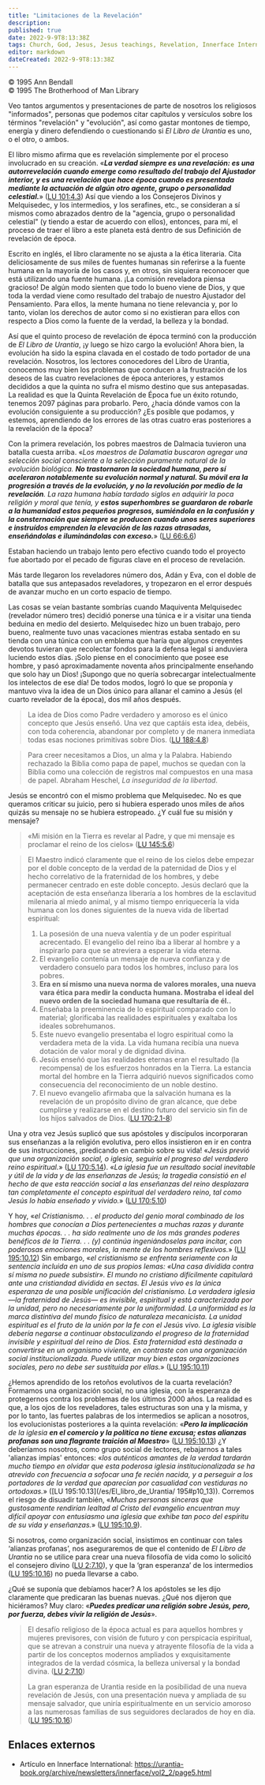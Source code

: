 ```yaml
---
title: "Limitaciones de la Revelación"
description: 
published: true
date: 2022-9-9T8:13:38Z
tags: Church, God, Jesus, Jesus teachings, Revelation, Innerface International, article
editor: markdown
dateCreated: 2022-9-9T8:13:38Z
---
```


<p class="v-card v-sheet theme--light grey lighten-3 px-2">© 1995 Ann Bendall<br>© 1995 The Brotherhood of Man Library</p>

Veo tantos argumentos y presentaciones de parte de nosotros los religiosos "informados", personas que podemos citar capítulos y versículos sobre los términos "revelación" y "evolución", así como gastar montones de tiempo, energía y dinero defendiendo o cuestionando si _El Libro de Urantia_ es uno, o el otro, o ambos.

El libro mismo afirma que es revelación simplemente por el proceso involucrado en su creación. «***La verdad siempre es una revelación: es una autorrevelación cuando emerge como resultado del trabajo del Ajustador interior, y es una revelación que hace época cuando es presentada mediante la actuación de algún otro agente, grupo o personalidad celestial.***» ([LU 101:4.3](/es/The_Urantia_Book/101#p4_3)) Así que viendo a los Consejeros Divinos y Melquisedec, y los intermedios, y los serafines, etc., se consideran a sí mismos como abrazados dentro de la "agencia, grupo o personalidad celestial" (y tiendo a estar de acuerdo con ellos), entonces, para mí, el proceso de traer el libro a este planeta está dentro de sus Definición de revelación de época.

Escrito en inglés, el libro claramente no se ajusta a la ética literaria. Cita deliciosamente de sus miles de fuentes humanas sin referirse a la fuente humana en la mayoría de los casos y, en otros, sin siquiera reconocer que está utilizando una fuente humana. ¡La comisión reveladora piensa gracioso! De algún modo sienten que todo lo bueno viene de Dios, y que toda la verdad viene como resultado del trabajo de nuestro Ajustador del Pensamiento. Para ellos, la mente humana no tiene relevancia y, por lo tanto, violan los derechos de autor como si no existieran para ellos con respecto a Dios como la fuente de la verdad, la belleza y la bondad.

Así que el quinto proceso de revelación de época terminó con la producción de _El Libro de Urantia_, ¡y luego se hizo cargo la evolución! Ahora bien, la evolución ha sido la espina clavada en el costado de todo portador de una revelación. Nosotros, los lectores conocedores del Libro de Urantia, conocemos muy bien los problemas que conducen a la frustración de los deseos de las cuatro revelaciones de época anteriores, y estamos decididos a que la quinta no sufra el mismo destino que sus antepasadas. La realidad es que la Quinta Revelación de Época fue un éxito rotundo, tenemos 2097 páginas para probarlo. Pero, ¿hacia dónde vamos con la evolución consiguiente a su producción? ¿Es posible que podamos, y estemos, aprendiendo de los errores de las otras cuatro eras posteriores a la revelación de la época?

Con la primera revelación, los pobres maestros de Dalmacia tuvieron una batalla cuesta arriba. «_Los maestros de Dalamatia buscaron agregar una selección social consciente a la selección puramente natural de la evolución biológica. ***No trastornaron la sociedad humana, pero sí aceleraron notablemente su evolución normal y natural. Su móvil era la progresión a través de la evolución, y no la revolución por medio de la revelación***. La raza humana había tardado siglos en adquirir la poca religión y moral que tenía, y ***estos superhombres se guardaron de robarle a la humanidad estos pequeños progresos, sumiéndola en la confusión y la consternación que siempre se producen cuando unos seres superiores e instruídos emprenden la elevación de las razas atrasadas, enseñándolas e iluminándolas con exceso.***_» ([LU 66:6.6](/es/The_Urantia_Book/66#p6_6))

Estaban haciendo un trabajo lento pero efectivo cuando todo el proyecto fue abortado por el pecado de figuras clave en el proceso de revelación.

Más tarde llegaron los reveladores número dos, Adán y Eva, con el doble de batalla que sus antepasados ​​reveladores, y tropezaron en el error después de avanzar mucho en un corto espacio de tiempo.

Las cosas se veían bastante sombrías cuando Maquiventa Melquisedec (revelador número tres) decidió ponerse una túnica e ir a visitar una tienda beduina en medio del desierto. Melquisedec hizo un buen trabajo, pero bueno, realmente tuvo unas vacaciones mientras estaba sentado en su tienda con una túnica con un emblema que haría que algunos creyentes devotos tuvieran que recolectar fondos para la defensa legal si anduviera luciendo estos días. ¡Solo piense en el conocimiento que posee ese hombre, y pasó aproximadamente noventa años principalmente enseñando que solo hay un Dios! ¡Supongo que no quería sobrecargar intelectualmente los intelectos de ese día! De todos modos, logró lo que se proponía y mantuvo viva la idea de un Dios único para allanar el camino a Jesús (el cuarto revelador de la época), dos mil años después.

> La idea de Dios como Padre verdadero y amoroso es el único concepto que Jesús enseñó. Una vez que captáis esta idea, debéis, con toda coherencia, abandonar por completo y de manera inmediata todas esas nociones primitivas sobre Dios. ([LU 188:4.8](/es/The_Urantia_Book/188#p4_8))

> Para creer necesitamos a Dios, un alma y la Palabra. Habiendo rechazado la Biblia como papa de papel, muchos se quedan con la Biblia como una colección de registros mal compuestos en una masa de papel.
> Abraham Heschel, _La inseguridad de la libertad_.

Jesús se encontró con el mismo problema que Melquisedec. No es que queramos criticar su juicio, pero si hubiera esperado unos miles de años quizás su mensaje no se hubiera estropeado. ¿Y cuál fue su misión y mensaje?

> «Mi misión en la Tierra es revelar al Padre, y que mi mensaje es proclamar el reino de los cielos» ([LU 145:5.6](/es/The_Urantia_Book/145#p5_6))

> El Maestro indicó claramente que el reino de los cielos debe empezar por el doble concepto de la verdad de la paternidad de Dios y el hecho correlativo de la fraternidad de los hombres, y debe permanecer centrado en este doble concepto. Jesús declaró que la aceptación de esta enseñanza liberaría a los hombres de la esclavitud milenaria al miedo animal, y al mismo tiempo enriquecería la vida humana con los dones siguientes de la nueva vida de libertad espiritual:
>
> 1. La posesión de una nueva valentía y de un poder espiritual acrecentado. El evangelio del reino iba a liberar al hombre y a inspirarlo para que se atreviera a esperar la vida eterna.
> 2. El evangelio contenía un mensaje de nueva confianza y de verdadero consuelo para todos los hombres, incluso para los pobres.
> 3. **Era en sí mismo una nueva norma de valores morales, una nueva vara ética para medir la conducta humana. Mostraba el ideal del nuevo orden de la sociedad humana que resultaría de él..**
> 4. Enseñaba la preeminencia de lo espiritual comparado con lo material; glorificaba las realidades espirituales y exaltaba los ideales sobrehumanos.
> 5. Este nuevo evangelio presentaba el logro espiritual como la verdadera meta de la vida. La vida humana recibía una nueva dotación de valor moral y de dignidad divina.
> 6. Jesús enseñó que las realidades eternas eran el resultado (la recompensa) de los esfuerzos honrados en la Tierra. La estancia mortal del hombre en la Tierra adquirió nuevos significados como consecuencia del reconocimiento de un noble destino.
> 7. El nuevo evangelio afirmaba que la salvación humana es la revelación de un propósito divino de gran alcance, que debe cumplirse y realizarse en el destino futuro del servicio sin fin de los hijos salvados de Dios. ([LU 170:2.1-8](/es/The_Urantia_Book/170#p2_1))

Una y otra vez Jesús suplicó que sus apóstoles y discípulos incorporaran sus enseñanzas a la religión evolutiva, pero ellos insistieron en ir en contra de sus instrucciones, ¡predicando en cambio sobre su vida! «_Jesús previó que una organización social, o iglesia, seguiría el progreso del verdadero reino espiritual._» ([LU 170:5.14](/es/The_Urantia_Book/170#p5_14)). «_La iglesia fue un resultado social inevitable y útil de la vida y de las enseñanzas de Jesús; la tragedia consistió en el hecho de que esta reacción social a las enseñanzas del reino desplazara tan completamente el concepto espiritual del verdadero reino, tal como Jesús lo había enseñado y vivido._» ([LU 170:5.10](/es/The_Urantia_Book/170#p5_10))

Y hoy, «_el Cristianismo. . . el producto del genio moral combinado de los hombres que conocían a Dios pertenecientes a muchas razas y durante muchas épocas. . . ha sido realmente uno de los más grandes poderes benéficos de la Tierra. . . (y) continúa ingeniándoselas para incitar, con poderosas emociones morales, la mente de los hombres reflexivos._» ([LU 195:10.12](/es/The_Urantia_Book/195#p10_12)) Sin embargo, «_el cristianismo se enfrenta seriamente con la sentencia incluida en uno de sus propios lemas: «Una casa dividida contra sí misma no puede subsistir». El mundo no cristiano difícilmente capitulará ante una cristiandad dividida en sectas. El Jesús vivo es la única esperanza de una posible unificación del cristianismo. La verdadera iglesia —la fraternidad de Jesús— es invisible, espiritual y está caracterizada por la unidad, pero no necesariamente por la uniformidad. La uniformidad es la marca distintiva del mundo físico de naturaleza mecanicista. La unidad espiritual es el fruto de la unión por la fe con el Jesús vivo. La iglesia visible debería negarse a continuar obstaculizando el progreso de la fraternidad invisible y espiritual del reino de Dios. Esta fraternidad está destinada a convertirse en un organismo viviente, en contraste con una organización social institucionalizada. Puede utilizar muy bien estas organizaciones sociales, pero no debe ser sustituida por ellas._» ([LU 195:10.11](/es/The_Urantia_Book/195#p10_11))

¿Hemos aprendido de los retoños evolutivos de la cuarta revelación? Formamos una organización social, no una iglesia, con la esperanza de protegernos contra los problemas de los últimos 2000 años. La realidad es que, a los ojos de los reveladores, tales estructuras son una y la misma, y ​​por lo tanto, las fuertes palabras de los intermedios se aplican a nosotros, los evolucionistas posteriores a la quinta revelación: «***Pero la implicación*** _de la iglesia_ ***en el comercio y la política no tiene excusa; estas alianzas profanas son una flagrante traición al Maestro***» ([LU 195:10.13](/es/The_Urantia_Book/195#p10_13)) ¿Y deberíamos nosotros, como grupo social de lectores, rebajarnos a tales 'alianzas impías' entonces: «_los auténticos amantes de la verdad tardarán mucho tiempo en olvidar que esta poderosa iglesia institucionalizada se ha atrevido con frecuencia a sofocar una fe recién nacida, y a perseguir a los portadores de la verdad que aparecían por casualidad con vestiduras no ortodoxas._» ([LU 195:10.13](/es/El_libro_de_Urantia/ 195#p10_13)). Corremos el riesgo de disuadir también, «_Muchas personas sinceras que gustosamente rendirían lealtad al Cristo del evangelio encuentran muy difícil apoyar con entusiasmo una iglesia que exhibe tan poco del espíritu de su vida y enseñanzas._» ([LU 195:10.9](/es/The_Urantia_Book/195#p10_9)).

Si nosotros, como organización social, insistimos en continuar con tales ‘alianzas profanas’, nos aseguraremos de que el contenido de _El Libro de Urantia_ no se utilice para crear una nueva filosofía de vida como lo solicitó el consejero divino ([LU 2:7.10](/es/The_Urantia_Book/2#p7_10)), y que la ‘gran esperanza’ de los intermedios ([LU 195:10.16](/es/The_Urantia_Book/195#p10_16)) no pueda llevarse a cabo.

¿Qué se suponía que debíamos hacer? A los apóstoles se les dijo claramente que predicaran las buenas nuevas. ¿Qué nos dijeron que hiciéramos? Muy claro: «***Puedes predicar una religión sobre Jesús, pero, por fuerza, debes vivir la religión de Jesús***».

> El desafío religioso de la época actual es para aquellos hombres y mujeres previsores, con visión de futuro y con perspicacia espiritual, que se atrevan a construir una nueva y atrayente filosofía de la vida a partir de los conceptos modernos ampliados y exquisitamente integrados de la verdad cósmica, la belleza universal y la bondad divina. ([LU 2:7.10](/es/The_Urantia_Book/2#p7_10))
>
> La gran esperanza de Urantia reside en la posibilidad de una nueva revelación de Jesús, con una presentación nueva y ampliada de su mensaje salvador, que uniría espiritualmente en un servicio amoroso a las numerosas familias de sus seguidores declarados de hoy en día. ([LU 195:10.16](/es/The_Urantia_Book/195#p10_16))

## Enlaces externos

- Artículo en Innerface International: https://urantia-book.org/archive/newsletters/innerface/vol2_2/page5.html


